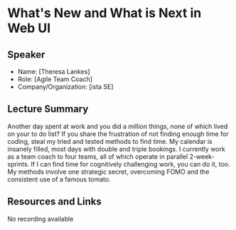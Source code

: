 
# What's New and What is Next in Web UI

## Speaker

- Name: [Theresa Lankes]
- Role: [Agile Team Coach]
- Company/Organization: [ista SE]

## Lecture Summary

Another day spent at work and you did a million things, none of which lived on your to do list? If you share the frustration of not finding enough time for coding, steal my tried and tested methods to find time. My calendar is insanely filled, most days with double and triple bookings. I currently work as a team coach to four teams, all of which operate in parallel 2-week-sprints. If I can find time for cognitively challenging work, you can do it, too. My methods involve one strategic secret, overcoming FOMO and the consistent use of a famous tomato.


## Resources and Links

No recording available
